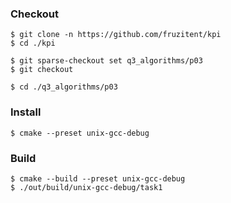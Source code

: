 ### Checkout
```shell
$ git clone -n https://github.com/fruzitent/kpi
$ cd ./kpi

$ git sparse-checkout set q3_algorithms/p03
$ git checkout

$ cd ./q3_algorithms/p03
```

### Install
```shell
$ cmake --preset unix-gcc-debug
```

### Build
```shell
$ cmake --build --preset unix-gcc-debug
$ ./out/build/unix-gcc-debug/task1
```
